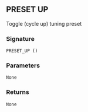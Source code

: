 ## PRESET UP

Toggle (cycle up) tuning preset


### Signature

`PRESET_UP ()`


### Parameters

`None`


### Returns

`None`